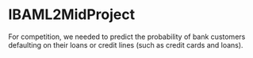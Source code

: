 # IBAML2MidProject
 For competition, we needed to predict the probability of bank customers defaulting on their loans or credit lines (such as credit cards and loans).
